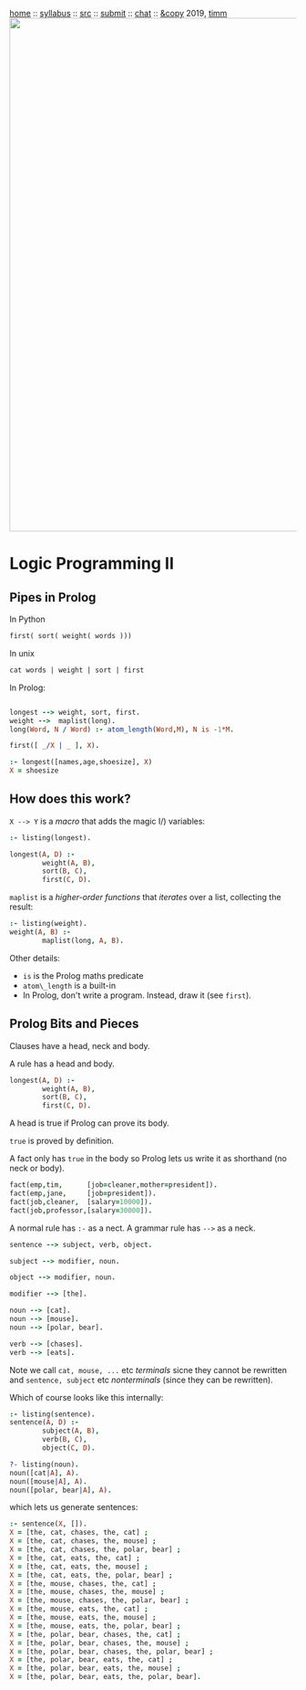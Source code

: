 <a href="http://tiny.cc/plm19">home</a> ::
<a href="https://github.com/txt/plm19/blob/master/doc/syllabus.md">syllabus</a> ::
<a href="https://github.com/txt/plm19/tree/master/src">src</a> ::
<a href="http://tiny.cc/plm19give">submit</a> ::
<a href="https://plm19.slack.com/">chat</a> ::
<a href="https://github.com/txt/plm19/blob/master/license.md">&copy</a> 2019, <a href="http://menzies.us">timm</a>
<br>
<a href="http://tiny.cc/plm19"><img width=900 src="https://raw.githubusercontent.com/txt/plm19/master/etc/img/banner.png"></a>


# Logic Programming II

## Pipes in Prolog

In Python

```prolog
first( sort( weight( words )))

```
In unix

```prolog
cat words | weight | sort | first
```

In Prolog:

```prolog

longest --> weight, sort, first.       
weight -->  maplist(long).                                                           
long(Word, N / Word) :- atom_length(Word,M), N is -1*M.               

first([ _/X | _ ], X).                                              

:- longest([names,age,shoesize], X)
X = shoesize
```

## How does this work?

`X --> Y` is a _macro_ that adds the magic I/) variables:

```prolog
:- listing(longest).

longest(A, D) :-
        weight(A, B),
        sort(B, C),
        first(C, D).
```

`maplist` is a _higher-order functions_  that _iterates_  over a list, collecting the result:

```prolog
:- listing(weight).
weight(A, B) :-
        maplist(long, A, B).
```

Other details:

- `is` is the Prolog maths predicate
- `atom\_length` is a built-in
- In Prolog, don't write a program. Instead, draw it (see `first`).

## Prolog Bits and Pieces

Clauses have a head, neck and body.

A rule has a head and body.

```prolog
longest(A, D) :-
        weight(A, B),
        sort(B, C),
        first(C, D).
```

A head is true if Prolog can prove its body.

`true` is proved by definition.

A fact only has `true` in the body so Prolog lets us write it as shorthand
(no neck or body).

```prolog
fact(emp,tim,      [job=cleaner,mother=president]).
fact(emp,jane,     [job=president]).
fact(job,cleaner,  [salary=10000]).
fact(job,professor,[salary=30000]).
```

A normal rule has `:-` as a nect. A grammar rule has `-->` as a neck.

```prolog
sentence --> subject, verb, object.

subject --> modifier, noun.

object --> modifier, noun.

modifier --> [the].

noun --> [cat].
noun --> [mouse].
noun --> [polar, bear].

verb --> [chases].
verb --> [eats].
```

Note we call `cat, mouse, ...` etc _terminals_ sicne they cannot be rewritten
and `sentence, subject` etc _nonterminals_ (since they can be rewritten).

Which of course looks like this internally:

```prolog
:- listing(sentence).
sentence(A, D) :-
        subject(A, B),
        verb(B, C),
        object(C, D).

?- listing(noun).
noun([cat|A], A).
noun([mouse|A], A).
noun([polar, bear|A], A).
```

which lets us generate sentences:

```prolog
:- sentence(X, []).
X = [the, cat, chases, the, cat] ;
X = [the, cat, chases, the, mouse] ;
X = [the, cat, chases, the, polar, bear] ;
X = [the, cat, eats, the, cat] ;
X = [the, cat, eats, the, mouse] ;
X = [the, cat, eats, the, polar, bear] ;
X = [the, mouse, chases, the, cat] ;
X = [the, mouse, chases, the, mouse] ;
X = [the, mouse, chases, the, polar, bear] ;
X = [the, mouse, eats, the, cat] ;
X = [the, mouse, eats, the, mouse] ;
X = [the, mouse, eats, the, polar, bear] ;
X = [the, polar, bear, chases, the, cat] ;
X = [the, polar, bear, chases, the, mouse] ;
X = [the, polar, bear, chases, the, polar, bear] ;
X = [the, polar, bear, eats, the, cat] ;
X = [the, polar, bear, eats, the, mouse] ;
X = [the, polar, bear, eats, the, polar, bear].
```
